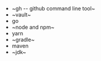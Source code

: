 * ~gh -- github command line tool~
* ~vault~
* go
* ~node and npm~
* yarn
* ~gradle~
* maven
* ~jdk~
